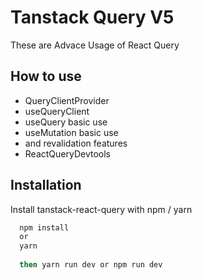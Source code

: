 
# Tanstack Query V5

These are Advace Usage of React Query


## How to use

- QueryClientProvider
- useQueryClient
- useQuery basic use
- useMutation basic use
- and revalidation features
- ReactQueryDevtools


## Installation

Install tanstack-react-query with npm / yarn

```bash
  npm install 
  or 
  yarn 
  
  then yarn run dev or npm run dev
```
    